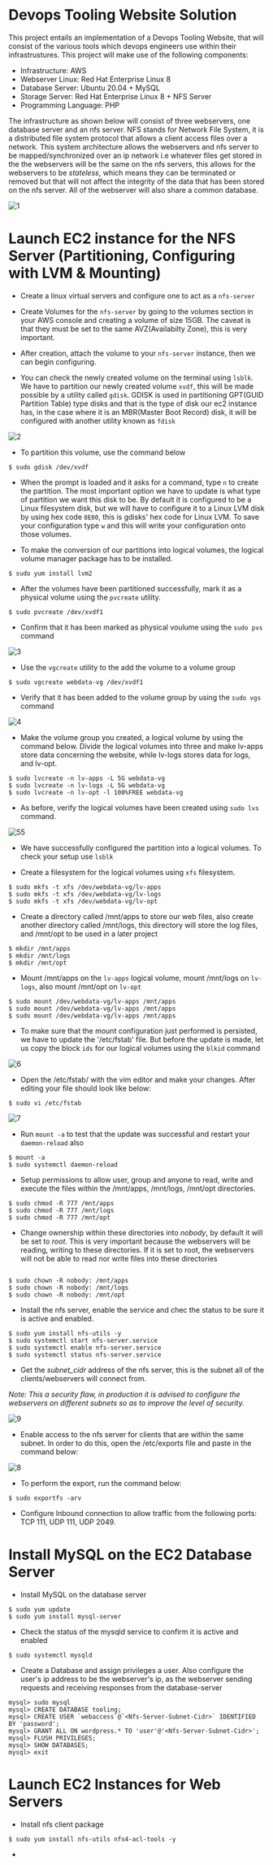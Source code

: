 # **Devops Tooling Website Solution**

This project entails an implementation of a Devops Tooling Website, that will consist of the various tools which devops engineers use within their infrastrustures. This project will make use of the following components:

- Infrastructure: AWS
- Webserver Linux: Red Hat Enterprise Linux 8
- Database Server: Ubuntu 20.04 + MySQL
- Storage Server: Red Hat Enterprise Linux 8 + NFS Server
- Programming Language: PHP

The infrastructure as shown below will consist of three webservers, one database server and an nfs server. NFS stands for Network File System, it is a distributed file system protocol that allows a client access files over a network. This system architecture allows the webservers and nfs server to be mapped/synchronized over an ip network i.e whatever files get stored in the the webservers will be the same on the nfs servers, this allows for the webservers to be *stateless*, which means they can be terminated or removed but that will not affect the integrity of the data that has been stored on the nfs server. All of the webserver will also share a common database.


![1](https://user-images.githubusercontent.com/47898882/128235739-5667183a-9cc6-41a4-af9a-3c5b9b1c9cc9.JPG)

# **Launch EC2 instance for the NFS Server (Partitioning, Configuring with LVM & Mounting)**

- Create a linux virtual servers and configure one to act as a `nfs-server`

- Create Volumes for the `nfs-server` by going to the volumes section in your AWS console and creating a volume of size 15GB. The caveat is that they must be set to the same AVZ(Availabilty Zone), this is very important.

- After creation, attach the volume to your `nfs-server` instance, then we can begin configuring.

- You can check the newly created volume on the terminal using `lsblk`. We have to partition our newly created volume `xvdf`, this will be made possible by a utility called `gdisk`. GDISK is used in partitioning GPT(GUID Partition Table) type disks and that is the type of disk our ec2 instance has, in the case where it is an MBR(Master Boot Record) disk, it will be configured with another utility known as `fdisk`

![2](https://user-images.githubusercontent.com/47898882/128239276-5ede7c31-0538-4d17-84de-37adc7bce7af.JPG)

- To partition this volume, use the command below

```
$ sudo gdisk /dev/xvdf
```

- When the prompt is loaded and it asks for a command, type `n` to create the partition. The most important option we have to update is what type of partition we want this disk to be. By default it is configured to be a Linux filesystem disk, but we will have to configure it to a Linux LVM disk by using hex code `8E00`, this is gdisks' hex code for Linux LVM. To save your configuration type `w` and this will write your configuration onto those volumes.

- To make the conversion of our partitions into logical volumes, the logical volume manager package has to be installed.

```
$ sudo yum install lvm2
```

- After the volumes have been partitioned successfully, mark it as a physical volume using the `pvcreate` utility.

```
$ sudo pvcreate /dev/xvdf1
```
- Confirm that it has been marked as physical voulume using the `sudo pvs` command

![3](https://user-images.githubusercontent.com/47898882/128239586-3d82742d-5563-4f4a-9679-c10cf512df2e.JPG)

- Use the `vgcreate` utility to the add the volume to a volume group

```
$ sudo vgcreate webdata-vg /dev/xvdf1
```

- Verify that it has been added to the volume group by using the `sudo vgs` command

![4](https://user-images.githubusercontent.com/47898882/128239953-fbe02e25-71a1-4eaf-93a5-0d8c37692b15.JPG)

- Make the volume group you created, a logical volume by using the command below. Divide the logical volumes into three and make lv-apps store data concerning the website, while lv-logs stores data for logs, and lv-opt.

```
$ sudo lvcreate -n lv-apps -L 5G webdata-vg
$ sudo lvcreate -n lv-logs -L 5G webdata-vg
$ sudo lvcreate -n lv-opt -l 100%FREE webdata-vg
```

- As before, verify the logical volumes have been created using `sudo lvs` command.

![55](https://user-images.githubusercontent.com/47898882/128240659-2d6b9e9b-738c-4191-bbbd-586f66573693.JPG)

- We have successfully configured the partition into a logical volumes. To check your setup use `lsblk`

- Create a filesystem for the logical volumes using `xfs` filesystem.

```
$ sudo mkfs -t xfs /dev/webdata-vg/lv-apps
$ sudo mkfs -t xfs /dev/webdata-vg/lv-logs
$ sudo mkfs -t xfs /dev/webdata-vg/lv-opt
```
- Create a directory called /mnt/apps to store our web files, also create another directory called /mnt/logs, this directory will store the log files, and /mnt/opt to be used in a later project

```
$ mkdir /mnt/apps
$ mkdir /mnt/logs
$ mkdir /mnt/opt
```

- Mount /mnt/apps on the `lv-apps` logical volume, mount /mnt/logs on `lv-logs`, also mount /mnt/opt on `lv-opt`

```
$ sudo mount /dev/webdata-vg/lv-apps /mnt/apps
$ sudo mount /dev/webdata-vg/lv-apps /mnt/apps
$ sudo mount /dev/webdata-vg/lv-apps /mnt/apps
```

- To make sure that the mount configuration just performed is persisted, we have to update the '/etc/fstab' file. But before the update is made, let us copy the block `ids` for our logical volumes using the `blkid` command

![6](https://user-images.githubusercontent.com/47898882/128244980-ea0a1769-1e17-4e84-bb75-bd5e281ec45c.JPG)

- Open the /etc/fstab/ with the vim editor and make your changes. After editing your file should look like below:

```
$ sudo vi /etc/fstab
```

![7](https://user-images.githubusercontent.com/47898882/128244989-089059df-854d-470a-ab31-0de926d93e9f.JPG)

- Run `mount -a` to test that the update was successful and restart your `daemon-reload` also

```
$ mount -a
$ sudo systemctl daemon-reload
```
- Setup permissions to allow user, group and anyone to read, write and execute the files within the /mnt/apps, /mnt/logs, /mnt/opt directories.

```
$ sudo chmod -R 777 /mnt/apps
$ sudo chmod -R 777 /mnt/logs
$ sudo chmod -R 777 /mnt/opt
```

- Change ownership within these directories into *nobody*, by default it will be set to *root*. This is very important because the webservers will be reading, writing to these directories. If it is set to root, the webservers will not be able to read nor write files into these directories
```

$ sudo chown -R nobody: /mnt/apps
$ sudo chown -R nobody: /mnt/logs
$ sudo chown -R nobody: /mnt/opt
```

- Install the nfs server, enable the service and chec the status to be sure it is active and enabled.

```
$ sudo yum install nfs-utils -y
$ sudo systemctl start nfs-server.service
$ sudo systemctl enable nfs-server.service
$ sudo systemctl status nfs-server.service
```
- Get the *subnet_cidr* address of the nfs server, this is the subnet all of the clients/webservers will connect from.

*Note: This a security flaw, in production it is advised to configure the webservers on different subnets so as to improve the level of security.*

![9](https://user-images.githubusercontent.com/47898882/128246655-5e1cc65b-7cd6-49d3-a2a2-d1bd582e0c4a.JPG)

- Enable access to the nfs server for clients that are within the same subnet. In order to do this, open the /etc/exports file and paste in the command below:

![8](https://user-images.githubusercontent.com/47898882/128246534-300c32fe-7272-45e4-b104-43fd170e898b.JPG)

- To perform the export, run the command below:

```
$ sudo exportfs -arv
```

- Configure Inbound connection to allow traffic from the following ports: TCP 111, UDP 111, UDP 2049.

# **Install MySQL on the EC2 Database Server**

- Install MySQL on the database server

```
$ sudo yum update
$ sudo yum install mysql-server
```
- Check the status of the mysqld service to confirm it is active and enabled

```
$ sudo systemctl mysqld
```

- Create a Database and assign privileges a user. Also configure the user's ip address to be the webserver's ip, as the webserver sending requests and receiving responses from the database-server

```
mysql> sudo mysql
mysql> CREATE DATABASE tooling;
mysql> CREATE USER `webaccess`@`<Nfs-Server-Subnet-Cidr>` IDENTIFIED BY 'password';
mysql> GRANT ALL ON wordpress.* TO 'user'@'<Nfs-Server-Subnet-Cidr>';
mysql> FLUSH PRIVILEGES;
mysql> SHOW DATABASES;
mysql> exit
```
# **Launch EC2 Instances for Web Servers**
- Install nfs client package

```
$ sudo yum install nfs-utils nfs4-acl-tools -y
```

- 